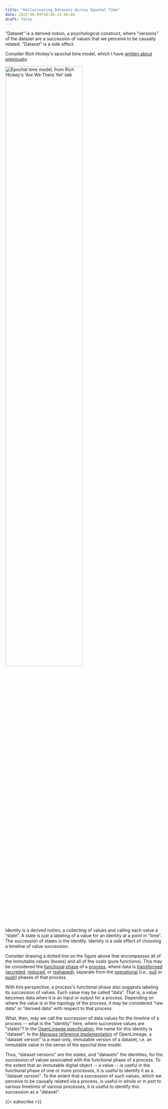 ```yaml
---
title: "Hallucinating Datasets Across Epochal Time"
date: 2022-06-09T10:46:13-04:00
draft: false
---
```


"Dataset" is a derived notion, a psychological construct, where "versions" of the dataset are a succession of values that we perceive to be causally related. "Dataset" is a side effect.

Consider Rich Hickey's epochal time model, which I have [written about previously](https://donnywinston.com/posts/the-materials-paradigm-and-epochal-time/):

<img
src="https://donnywinston.com/img/hickey_are-we-there-yet_epochal-time-model.jpg"
alt="Epochal time model, from Rich Hickey's 'Are We There Yet' talk"
title="Epochal time model, from Rich Hickey's 'Are We There Yet' talk"
width="70%">

Identity is a derived notion, a collecting of values and calling each value a “state”. A state is just a labeling of a value for an identity at a point in "time". The succession of states is the identity. Identity is a side effect of choosing a timeline of value succession.

Consider drawing a dotted line on the figure above that encompasses all of the immutable values (boxes) and all of the ovals (pure functions). This may be considered the [functional](https://donnywinston.com/elements_of_clojure/#functional) [phase](https://donnywinston.com/elements_of_clojure/#phase) of a [process](https://donnywinston.com/elements_of_clojure/#process), where data is [transformed](https://donnywinston.com/elements_of_clojure/#transform) ([accreted](https://donnywinston.com/elements_of_clojure/#accrete), [reduced](https://donnywinston.com/elements_of_clojure/#reduce), or [reshaped](https://donnywinston.com/elements_of_clojure/#reshape)), separate from the [operational](https://donnywinston.com/elements_of_clojure/#operational) (i.e., [pull](https://donnywinston.com/elements_of_clojure/#pull) or [push](https://donnywinston.com/elements_of_clojure/#push)) phases of that process.

With this perspective, a process's functional phase also suggests labeling its succession of values. Each value may be called “data”. That is, a value becomes data when it is an input or output for a process. Depending on where the value is in the topology of the process, it may be considered “raw data” or “derived data” with respect to that process.

What, then, may we call the succession of data values for the timeline of a process -- what is the "identity" here, where successive values are "states"? In the [OpenLineage specification](https://github.com/OpenLineage/OpenLineage/blob/3808d4ab7dc0229c0f7997eda49fc00ab3947f26/spec/OpenLineage.md#openlineage-spec), the name for this identity is "dataset". In the [Marquez reference implementation](https://github.com/MarquezProject/marquez/blob/c53f66c0a3f748742eea69db5f3c287c63c929a9/docs/index.md#data-model) of OpenLineage, a "dataset version" is a read-only, immutable version of a dataset, i.e. an immutable value in the sense of the epochal time model.

Thus, "dataset versions" are the states, and "datasets" the identities, for the succession of values associated with the functional phase of a process.  To the extent that an immutable digital object -- a value -- is useful in the functional phase of one or more processes, it is useful to identify it as a "dataset version". To the extent that a succession of such values, which we perceive to be causally related via a process, is useful in whole or in part to various timelines of various processes, it is useful to identify this succession as a "dataset".

{{< subscribe >}}